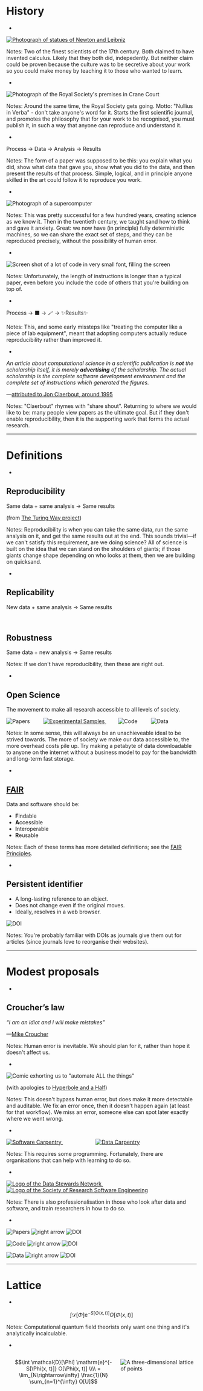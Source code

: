 # History

-

[![Photograph of statues of Newton and Leibniz](./images/newton_leibniz.jpg) <!-- .element: width="1000px" -->](https://commons.wikimedia.org/wiki/File:Statues_of_Isaac_Newton_and_Gottfried_Leibniz.jpg)

Notes:
Two of the finest scientists of the 17th century.
Both claimed to have invented calculus.
Likely that they both did, indepedently.
But neither claim could be proven
because the culture was to be secretive about your work
so you could make money by teaching it to those who wanted to learn.

-

![Photograph of the Royal Society's premises in Crane Court](./images/rs.jpg) <!-- .element: width="700px" -->

Notes:
Around the same time,
the Royal Society gets going.
Motto: "Nullius in Verba" - don't take anyone's word for it.
Starts the first scientific journal,
and promotes the philosophy that for your work to be recognised,
you must publish it,
in such a way that anyone can reproduce and understand it.

-

Process $\rightarrow$ Data $\rightarrow$ Analysis $\rightarrow$ Results

Notes:
The form of a paper was supposed to be this:
you explain what you did,
show what data that gave you,
show what you did to the data,
and then present the results of that process.
Simple,
logical,
and in principle anyone skilled in the art could follow it to reproduce you work.

-

![Photograph of a supercomputer](./images/supercomputer.jpg) <!-- .element: width="1200px" -->

Notes:
This was pretty successful for a few hundred years,
creating science as we know it.
Then in the twentieth century,
we taught sand how to think and gave it anxiety.
Great:
we now have (in principle) fully deterministic machines,
so we can share the exact set of steps,
and they can be reproduced precisely,
without the possibility of human error.

-

![Screen shot of a lot of code in very small font, filling the screen](./images/lots_of_code.png) <!-- .element: width="1800px" -->

Notes:
Unfortunately,
the length of instructions is longer than a typical paper,
even before you include the code of others that you're building on top of.

-

Process $\rightarrow$ ⬛ $\rightarrow$ 🪄 $\rightarrow$ ✨Results✨

Notes:
This,
and some early missteps like
"treating the computer like a piece of lab equipment",
meant that adopting computers actually reduce reproducibility
rather than improved it.

-

_An article about computational science in a scientific publication is **not** the scholarship itself, it is merely **advertising** of the scholarship. The actual scholarship is the complete software development environment and the complete set of instructions which generated the figures._

&mdash;[attributed to Jon Claerbout, around 1995](https://statweb.stanford.edu/~wavelab/Wavelab_850/wavelab.pdf)

Notes:
"Claerbout" rhymes with "share shout".
Returning to where we would like to be:
many people view papers as the ultimate goal.
But if they don't enable reproducibility,
then it is the supporting work
that forms the actual research.

---

# Definitions

-

## Reproducibility

<span class="fragment fade-in" data-fragment-index="1">Same data</span>
<span class="fragment fade-in" data-fragment-index="2">$+$ same analysis</span>
<span class="fragment fade-in" data-fragment-index="3">$\rightarrow$ Same results</span>

<span class="fragment fade-in" data-fragment-index="4">(from [The Turing Way project](https://the-turing-way.netlify.app/reproducible-research/overview/overview-definitions.html))</span>

Notes:
Reproducibility is when you can take the same data,
run the same analysis on it,
and get the same results out at the end.
This sounds trivial&mdash;if
we can't satisfy this requirement,
are we doing science?
All of science is built on the idea
that we can stand on the shoulders of giants;
if those giants change shape depending on who looks at them,
then we are building on quicksand.

-

## Replicability

New data $+$ same analysis $\rightarrow$ Same results

<br>

## Robustness

Same data $+$ new analysis $\rightarrow$ Same results

Notes:
If we don't have reproducibility,
then these are right out.

-

## Open Science

The movement to make all research accessible to all levels of society.

![Papers](images/paper.jpg) <!-- .element width="200px" -->&nbsp;&nbsp;&nbsp;&nbsp;&nbsp;&nbsp;&nbsp;
[![Experimental Samples](images/test_tube.jpg) <!-- .element width="200px" -->](https://www.publicdomainpictures.net/en/view-image.php?image=302908&picture=filling-up-the-test-tube)&nbsp;&nbsp;&nbsp;&nbsp;&nbsp;&nbsp;&nbsp;
![Code](images/photo_of_code.jpg) <!-- .element width="200px" --> &nbsp;&nbsp;&nbsp;&nbsp;&nbsp;&nbsp;&nbsp; ![Data](images/photo_of_data.jpg) <!-- .element width="200px" -->

Notes:
In some sense,
this will always be an unachieveable ideal to be strived towards.
The more of society we make our data accessible to,
the more overhead costs pile up.
Try making a petabyte of data downloadable to anyone on the internet
without a business model to pay for the bandwidth and long-term fast storage.

-

## [FAIR](https://www.go-fair.org/fair-principles/)

Data and software should be:

- **F**indable
- **A**ccessible
- **I**nteroperable
- **R**eusable

Notes:
Each of these terms has more detailed definitions;
see the [FAIR Principles](https://www.go-fair.org/fair-principles/).

-

## Persistent identifier

- A long-lasting reference to an object.
- Does not change even if the original moves.
- Ideally, resolves in a web browser.

![DOI](./images/doi.svg) <!-- .element class="fragment" -->

Notes:
You're probably familiar with DOIs as journals give them out for articles
(since journals love to reorganise their websites).

---

# Modest proposals

-

## Croucher’s law

*“I am an idiot and I will make mistakes”*

&mdash;[Mike Croucher](https://mikecroucher.github.io/MLPM_talk/)

Notes:
Human error is inevitable.
We should plan for it,
rather than hope it doesn't affect us.

-

![Comic exhorting us to "automate ALL the things"](./images/automate.png)

(with apologies to [Hyperbole and a Half](https://hyperboleandahalf.blogspot.com))

Notes:
This doesn't bypass human error,
but does make it more detectable and auditable.
We fix an error once,
then it doesn't happen again
(at least for that workflow).
We miss an error,
someone else can spot later exactly where we went wrong.

-

[![Software Carpentry](./images/swc.svg) <!-- .element width="500px" -->](https://software-carpentry.org) &nbsp;&nbsp;&nbsp;&nbsp;&nbsp;&nbsp;&nbsp;&nbsp;&nbsp;&nbsp;&nbsp;&nbsp;&nbsp;&nbsp;&nbsp;&nbsp;&nbsp;&nbsp;&nbsp;&nbsp;&nbsp; [![Data Carpentry](./images/dc.svg) <!-- .element width="300px" -->](https://datacarpentry.org)

Notes:
This requires some programming.
Fortunately,
there are organisations that can help with learning to do so.

-

[![Logo of the Data Stewards Network](./images/data-stewards.svg) <!-- .element width="400px" -->](https://datastewards.net/)&nbsp;&nbsp;&nbsp;&nbsp;&nbsp;&nbsp;&nbsp;&nbsp;&nbsp;&nbsp;&nbsp;&nbsp;&nbsp;&nbsp;&nbsp;&nbsp;&nbsp;&nbsp;&nbsp;&nbsp;&nbsp; [![Logo of the Society of Research Software Engineering](./images/socrse-knockout.png) <!-- .element width="400px" -->](https://society-rse.org)

Notes:
There is also professionalisation in those who look after data and software,
and train researchers in how to do so.

-

![Papers](./images/paper.jpg) <!-- .element width="100px"  vertical-align="middle" --> ![right arrow](./images/arrow.svg) ![DOI](./images/doi.svg) <!-- .element width="100px"  vertical-align="text-middle" --> 

![Code](./images/photo_of_code.jpg) <!-- .element width="100px"  vertical-align="text-middle" --> <span class="fragment fade-in" data-fragment-index="1"> ![right arrow](./images/arrow.svg) ![DOI](./images/doi.svg) <!-- .element width="100px" vertical-align="text-middle" --></span>

![Data](./images/photo_of_data.jpg) <!-- .element width="100px"  vertical-align="text-middle" --> <span class="fragment fade-in" data-fragment-index="1"> ![right arrow](./images/arrow.svg) ![DOI](./images/doi.svg) <!-- .element width="100px"  vertical-align="text-middle" --></span>

---

# Lattice

-

$$\int \mathcal{D}[\Phi] \mathrm{e}^{-S[\Phi(x, t)]} O[\Phi(x, t)]$$

Notes:
Computational quantum field theorists only want one thing
and it's analytically incalculable.

-

<div style="float: left; width: 60%; height: 100%; vertical-align: middle;">

$$\int \mathcal{D}[\Phi] \mathrm{e}^{-S[\Phi(x, t)]} O[\Phi(x, t)] \\\\
= \lim_{N\rightarrow\infty} \frac{1}{N} \sum_{n=1}^{\infty} O[U]$$

</div>

<div style="float: right; width: 40%; height: 100%; vertical-align: middle;">

![A three-dimensional lattice of points](./images/lattice.svg) <!-- .element style="width: 100%;" -->

</div>

Notes:
So what do?
Computers hate integrals,
so let's discretise everything.
Firstly,
discretise the spacetime to a lattice of points.
Then,
discretise the integral,
so we instead sum over some finite number of samples,
distributed with probability weight $\mathrm{e}^{-S[\Phi]}.
(Note we Wick rotate to Euclidean time so the action can be real.
If $S[\Phi]$ is complex,
e.g. has a chemical potential,
the problem is harder.)
And we can't put Grassman variables into a computer,
so we have to integrte out the fermion fields,
so the state of the system is just the gauge field,
which sits on the links between adjacent sites.

-

- Ensemble: $O(1000)$ configurations
- Typical volume: $96 \times 48^4$
- Space-time dimensions: 4
- $\mathrm{SU}(3)$: $3 \times 3 \times 2$ real numbers
- Double precision: 8 bytes per number

Total: 5.5TiB <!-- .element class="fragment" -->

$O(100\mathrm{k})$ GPUh <!-- .element class="fragment" -->

Notes:
So if the gauge field is the state of our system,
we need to store it so that we can compute observables on it.
Since many observables can be computed on it,
we don't want to throw it away,
but instead share it so that others can make use of it.
But since we typically want more than one point per observable,
we need multiple ensembles.
How do we share tens of terabytes of data?

-

![ILDG logo](./images/ildg.svg) <!-- .element height="100px" -->

![Map of the world showing ILDG regional grids](./images/ildg-map.svg) <!-- .element height="500px" -->

Notes:
The International Lattice Data Grid defines
specifications on how to exchange gauge configurations.
They also provide an identity management service,
and reference implementations for a standards-compatible
metadata catalogue and file catalogue.
The task of deploying these,
and providing storage elements to actually host the binary configurations,
is delegated to Regional Grids.
Currently,
communities are gradually trying to restart their Regional Grids,
after a period of unfunded inactivity.

-

<div style="float: left; width: 40%; height: 100%; vertical-align: middle;">

![Three-dimensional operator with a line connecting sites in the shape of a "+" outlined](./images/lattice_operator.svg)

</div>

<div style="float: left; width: 60%; height: 100%; vertical-align: middle;">

![Zenodo logo](./images/zenodo.svg) <!-- .element height="100px" class="fragment" -->

![Illustration of a piece of text showing citations to software as described in the notes](./images/name-software-with-modifications-editable.svg) <!-- .element height="300px" class="fragment" -->

</div>

Notes:
Once we have generated our ensemble of field configurations,
we then need to actually compute observables on them,
so we can perform the ensemble average that will approximate the integral.
The output of this will typically be much smaller than the configuration,
and the process will require access to the configurations and to HPC resources,
so we will want to share the output of this
so that others can reproduce our subsequent analysis.
Where can we do this?
[click]
Zenodo is one possible location:
it is hosted by CERN,
so is going to be around for a while,
and provides DOIs for records.
Its capacity is limited,
so we can't store configurations there,
but for up to 50GiB per paper it's a good choice.
What about if we want others to be able to reproduce these computations?
[click]
It's not sufficient to describe the algorithm used,
as implementations vary.
We must specify the name of the software used,
so that others may find it.
Even if that software isn't released publicly
(which it should be),
having a name lets readers know if different work used the same software
Specifying a version number lets others know what later changes
you won't have had incorporated when you ran the code.
And providing any changes you made to the software is crucial.

-

![Image showing a diagram of a 3D lattice of points with an arrow pointing to the ILDG logo](./images/lattices-to-ildg.svg) <!-- .element width="400px" -->

![Diagram showing icon representing large blocks of data with an arrow pointing to the HDF5 logo](./images/hdf5-for-more.svg) <!-- .element width="600px" -->

![Diagram showing icons illustrating columned data and plots on the left, with arrows pointing to a CSV file icon on the right](./images/csv-for-columns.svg) <!-- .element width="300px" -->

Notes:
Your data release wants to have raw data,
final data,
metadata and analysis parameters,
and potentially also input files for the HPC computations that led to the raw data.
In terms of data formats,
we already discussed that for configurations we use the ILDG standard formats.
In terms of what we include in our data release,
large data should ideally be packed into a standardised binary format like HDF5.
If your HPC code doesn't produce data such a format,
you can package it,
but it's good to also include the original raw data
in case anything was lost or corrupted in the translation.
Smaller data,
in particular those that non-computational specialists may want access to,
should be a plaintext tabular format like CSV,
that is widely supported by spreadsheet software
in addition to more programmatic data analysis tools.

-

Data $\rightarrow$ ⬛🪄 $\rightarrow$ ✨Results✨

Notes:
Now we have our data in order,
we need to open the black box and look at the analysis more closely.

-

![Plot with default matplotlib style](./images/matplotlib-plot-default.svg) <!-- .element height="300px" -->

![Plot styled to look like in a paper](./images/matplotlib-plot-paper.svg) <!-- .element height="300px" class="fragment" -->
![Plot styled to have a dark background](./images/matplotlib-plot-dark.svg) <!-- .element height="300px" class="fragment" -->

Notes:
Here's a plot in the default Matplotlib plot style.
What if we want it to be more consistent with our paper
[click]
or look good on a presentation with a dark background?
[click]

-

<div style="float: left; width: 700px">

```python
$ head plot_script.py
import matplotlib.pyplot as plt

plt.rcParams["figure.figsize"] = (7, 4)
plt.rcParams["font.size"] = 16
plt.rcParams["axes.labelsize"] = 16
plt.rcParams["legend.fontsize"] = 16
plt.rcParams["lines.markersize"] = 2.0
plt.rcParams["lines.linewidth"] = 0.8
plt.rcParams["lines.markeredgewidth"] = 0.8
plt.rcParams["font.family"] = "lmodern"
plt.rcParams["text.usetex"] = True
plt.rcParams["errorbar.capsize"] = 2
```

</div>

<div style="float: right; width: 500px;" class="fragment">

```python
$ head paper.mplstyle
figure.figsize: 7, 4
font.size: 16
axes.labelsize: 16
legend.fontsize: 16
lines.markersize: 2.0
lines.linewidth: 0.8
lines.markeredgewidth: 0.8
font.family: lmodern
text.usetex: True
errorbar.capsize: 2

$ head plot_script.py
import matplotlib.pyplot as plt
plt.style.use("./paper.mplstyle")
```

</div>

Notes:
One way to achieve this would be 
to manually specify the sequence of formatting options
in each Python script,
or write a helper function to do this.
[click]
But a function to do this is already built into Matplotlib:
you can define a style file containing all your preferences,
and load it in one line each time you plot.
You don't have to use Matplotlib of course;
similar functionality is built into most plotting tools.
The important thing is that you are not manually massaging data.

-

<pre>
Ensemble M1:
mass: 3.1415 ± 0.0926
decay constant: 5.35897 ± 0.00932
Ensemble M2:
mass: 3.84626 ± 0.04338
decay constant: 3.27950 ± 0.00288
Ensemble M3:
mass: 4.1971 ± 0.6939
decay constant: 9.3751 ± 0.0582
Ensemble M4:
mass: 0.97494 ± 0.04592
decay constant: 3.078 ± 0.164
</pre>

</div>

$\downarrow$

<div>

<table>
<tr><th>Ensemble</th><th>$m$</th><th>$f$</th></tr>
<tr><td>M1</td><td><span class="fragment">0.3142(93)</span></td><td><span class="fragment">5.3590(93)</span></td></tr>
<tr><td>M2</td><td><span class="fragment">3.846(43)</span></td><td><span class="fragment">3.2795(29)</span></td></tr>
<tr><td>M3</td><td><span class="fragment">4.20(69)</span></td><td><span class="fragment">9.375(58)</span></td></tr>
<tr><td>M4</td><td><span class="fragment">0.975(46)</span></td><td><span class="fragment">3.08(16)</span></td></tr>
</table>

</div>

Notes:
What about tables?
In a manual workflow,
you might consider transcribing number by hand into your LaTeX documents
from a log file like the one at the top,
or you might drag a CSV file into a table generator,
and copy and paste the result into your paper.
But there's a more automated, reproducible way to do this too.

-

```python
df.to_latex("assets/tables/table1.tex")
```

$\downarrow$

```tex
\begin{table}
    \caption{A spectrum.}
    \input{assets/tables/table1.tex}
\end{table}
```

Notes:
Your code can output a LaTeX file directly,
and the resulting file can be read in from your paper.

-

<div class="r-stack" style="float: left;">

![A paper extract with the text "We find that $g_\mu = 0.0314(15)."](./images/implausible-result.svg) <!-- .element class="fragment fade-out" data-fragment-index="3" width="450px" -->

![A paper extract with the text "We find that $g_\mu = 0.0271(82)."](./images/different-implausible-result.svg) <!-- .element class="fragment current-visible" data-fragment-index="3" width="450px" -->

</div>

<div style="float: right;">

<div class="r-stack" style="width: 600px;">

```tex
\newcommand \gmuResultFinal 0.0314(15)
```
<!-- .element class="fragment current-visible" data-fragment-index="2" -->

```tex
\newcommand \gmuResultFinal 0.0271(82)
```
<!-- .element class="fragment current-visible" data-fragment-index="3" -->

</div>

$\downarrow$ <!-- .element class="fragment" data-fragment-index="2" -->

```tex
\input{definitions.tex}

\begin{document}
We find that $g_\mu = \gmuResultFinal$.
```
<!-- .element class="fragment" data-fragment-index="2" -->


Notes:
We can take this a step further.
Frequently we want to quote numbers in the text of our documents.
Since these numbers will usually be the result of our analysis workflow,
we'd prefer if they could be generated automatically.
In particular,
if you quote many numbers in the text,
or quote one number in many places,
it can be challenging to keep them all consistent by hand
as the analysis is updated.
Similarly to tables,
we output a `.tex` file,
[click]
but in this case we use `\newcommand` to define a macro
that we can use wherever we want to quote a particular number.
When the workflow is re-run,
[click]
updating the `.tex` file will update the numbers everywhere they are used.

-

![Flowchart of the steps in a typical lattice computation](./images/workflow-diagram.svg)

Notes:
Here's a representative, relatively simple lattice analysis workflow.
Each input file might be used to compute multiple observables,
but all classes of file might not be present for all ensembles.
Each output plot may depend on a different subset of ensembles,
or a different set of intermediary parameters.
How might we approach analysing this?

-

![Hands at a keyboard](./images/finger-pressing-computer-keyboard.jpg) <!-- .element height="600px" -->

Notes:
The most naive approach would be to manually invoke each computation by hand.
This would be quite laborious,
and as we discussed earlier,
is prone to errors.
If the data or one of our tools changed,
we'd need to work out what to re-run,
and make sure all the old data were purged.

-

~~~ bash
#!/bin/bash

for ensemble in $(cat ensembles)
do
    for channel in $(cat channels)
        do
        python -m analysis.compute_mass ${ensemble} ${channel} \
            > results/${ensemble}/${channel}.dat
        # ...
    done
    # ...
done

# ...
~~~

Notes:
A shell script is a step up from doing everything by hand,
and is much more auditable later.
Equally,
we could write a Python program that imports our various tools as libraries,
and encode the entire analysis as a Python program that way.
This does however mean that if even if most of our data and code haven't changed,
we still need to re-run everything.
And even if we have steps that don't depend on each other,
we can't easily utilise parallelism and run them at the same time.
We could try and implement such functionality,
checking modification dates,
caching last run times,
and spinning out parallel processes at various points,
but that's a lot of functionality that isn't our specialism&mdash;surely
someone else has encountered this problem before?

-

![Snakemake](./images/snakemake.svg) <!-- .element height="300px" -->

Notes:
Indeed they have;
the problem is "workflow management",
and there is entire zoology of "workflow managers"
that solve some or all of the issues described,
as well as a host of other difficulties.
One popular example,
and one that maps reasonably well to lattice problems,
is Snakemake.

-

~~~ snakemake
plot_styles = "styles/paper.mplstyle"

rule mpcac:
    input:
        data="raw_data/correlators.h5",
        script="src/fit_mpcac.py",
    output:
        data="intermediary_data/{ensemble}/mpcac.json",
        eff_mass_plot="intermediary_data/{ensemble}/mpcac_effmass.pdf",
    conda:
        "envs/fitting.yml"
    shell:
        (
            "python {input.script} {input.data} --output_data {output.data} "
            "--plot_file {output.eff_mass_plot} --plot_styles {plot_styles}"
        )
~~~
<!-- .element style="height: 420px;" -->

~~~ shellsession
snakemake --cores 1 --use-conda intermediary_data/Nf2DB4M2/mpcac.json
~~~

Notes:
In Snakemake,
for each piece of functionality in your workflow,
like "fit a correlator"
or "plot a graph",
you define a rule explaining what inputs it takes,
what outputs it gives back,
and how to run it.
When you ask for a file,
Snakemake works out what rule to run, and runs it.

-

~~~ snakemake
rule all:
    input:
        "assets/plots/mpcac_scan.pdf",


rule mpcac_scan_plot:
    input:
        data=expand("intermediary_data/{ensemble}/mpcac.json", ensemble=ensembles),
        script="src/plot_mpcac.py",
    output:
        plot="assets/plots/mpcac_scan.pdf",
    conda:
        "envs/plotting.yml"
    shell:
        (
            "python {input.script} {input.data} "
            "--plot_file {output.plot} --plot_styles {plot_styles}"
        )
~~~
<!-- .element style="height: 480px;" -->

~~~ shellsession
snakemake --cores 6 --use-conda
~~~

Notes:
If you don't specify a file to build,
Snakemake looks at the first rule in the file
(similarly to `make`),
which is conventionally called `all`.
When you ask for a file that depends on many other files,
Snakemake builds a directed acyclic graph
(DAG)
of the steps needed to achieve it,
and then runs all of the needed steps.
It can use multiple CPU cores to achieve this;
it can also farm work out to clusters.

-

```shellsession
$ cp ensemble1/effective_mass_g5.pdf ../paper/effective_mass_g5_ensemble1.pdf
$ cp ensemble2/effective_mass_gk.pdf ../paper/effective_mass_gk_ensemble2.pdf
$ cp code/analysis/spectrum_summary.pdf ../paper/
$ cp code/analysis/spectrum_summary.tex ../paper/
$ cp code/analysis/metafit.pdf ../paper/
$ cp code/analysis/spectrum_definitions.tex ../paper/
...
```

Notes:
Now,
we've taken steps to generate all of our results automatically,
but there are still some things we're having to do manually&mdash;namely,
keeping all of the TeX and image files we're generating in sync.
If each file is manually copied in when it is changed,
then it is all too easy for some to be forgotten,
meaning that our paper is in an inconsistent state,
where different figures reflect different underlying data.

-

```
$ tree assets
assets
├── definitions
│   └── spectrum.tex
├── plots
│   ├── effective_mass_g5_ensemble1.pdf
│   ├── effective_mass_gk_ensemble2.pdf
│   └── spectrum_summary.pdf
└── tables
    └── spectrum_summary_table.tex

4 directories, 5 files
```

```tex
\includegraphics{assets/plots/spectrum_summary.pdf}
```

Notes:
To avoid this,
it can be a good idea to generate all outputs to be included in a publication
in a single `assets` directory.
This can then be deleted from your LaTeX project and replaced afresh
each time you run your workflow.
When you're ready to publish,
you can also delete the `assets` directory generated by the workflow
and regenerate it completely from scratch,
to make sure that no leftover files from previous runs are present.
There are a couple of things to be careful of:
firstly,
make sure your filenames are all different,
even if they are in different directories.
Otherwise the arXiv will refuse to render your file.
Secondly,
if you publish in Physical Review,
the upload tool completely ignores directory structure,
so the preview PDF will fail to generate.
This doesn't matter&mdash;you can proceed without this,
as the editorial office will do the compilation,
but it's annoying and I've complained at APS repeatedly about this.

---

# Example

-

## [arXiv:2410.19484](https://arxiv.org/abs/2410.19484)

![Screenshot of the cover of the above linked paper](./images/2410.19484.png) <!-- .element width="500" -->

![Screenshot of a section of the above linked paper reading "Research Data Access Statement The data generated for this manuscript can be downloaded from Ref. [14], and the workflow used to analyse it from Ref. [15]. The analysis workflow used to analyse the open data at Ref. [12] is available from Ref. [16]."](./images/2410.19484_data.png) <!-- .element width="1000" -->

Data: [doi:10.5281/zenodo.13128505](https://doi.org/10.5281/zenodo.13128505)

Workflow: [doi:10.5281/zenodo.13128384](https://doi.org/10.5281/zenodo.13128384)

---

# Summary

-

## Data

- Sharing data is good
  - Put a data release on Zenodo
  - Include your raw, unmodified data
  - Include final results, anything that's plotted or tabulated
  - Include metadata and other inputs to your analysis workflow
  - Cite the DOI in your paper

-

## Workflows

- Automate your workflows
  - Use plot styles
  - Output tables and definitions to `.tex`
  - Keep outputs in a single directory, linked into your LaTeX project
  - Snakemake is your friend
  - Use small components
  - Translate manual steps to data
- Share them once they're done
  - Use Zenodo
  - Cite the DOI in your paper
- Working reproducibly takes work but this pays off

-

## Further reading

- Lattice Virtual Academy lecture slides
  on Reproducibility and Open Science:
  https://edbennett.github.io/lava-ros-lectures/
- The TELOS Collaboration Approach
  to Reproducibility and Open Science
  [in preparation]

Notes:
I've only scratched the surface,
there's a lot more discussed in the notes above,
and likely plenty more things that aren't even on my radar.
